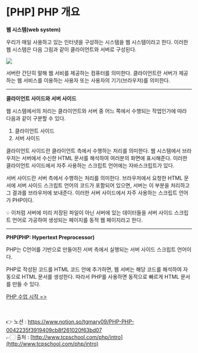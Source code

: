 # [PHP] PHP 개요

**웹 시스템(web system)**

우리가 매일 사용하고 있는 인터넷을 구성하는 시스템을 웹 시스템이라고 한다. 
이러한 웹 시스템은 다음 그림과 같이 클라이언트와 서버로 구성된다.

<img src="https://s3.us-west-2.amazonaws.com/secure.notion-static.com/95795ab9-79c5-49d7-bd85-d003e6c044f8/Untitled.png?X-Amz-Algorithm=AWS4-HMAC-SHA256&X-Amz-Content-Sha256=UNSIGNED-PAYLOAD&X-Amz-Credential=AKIAT73L2G45EIPT3X45%2F20230206%2Fus-west-2%2Fs3%2Faws4_request&X-Amz-Date=20230206T092014Z&X-Amz-Expires=86400&X-Amz-Signature=2c949ac594e6b00681312931e4bb665afc368e59f54101b8526b9a3b073dbb2f&X-Amz-SignedHeaders=host&response-content-disposition=filename%3D%22Untitled.png%22&x-id=GetObject">

서버란 간단히 말해 웹 서비를 제공하는 컴퓨터를 의미한다.
클라이언트란 서버가 제공하는 웹 서비스를 이용하는 사용자 또는 사용자의 기기(브라우저)를 
의미한다.

---

**클라이언트 사이드와 서버 사이드**

웹 시스템에서의 처리는 클라이언트와 서버 중 어느 쪽에서 수행되는 작업인가에 따라 다음과 같이 구분할 수 있다.

1. 클라이언트 사이드
2. 서버 사이드

클라이언트 사이드란 클라이언트 측에서 수행하는 처리를 의미한다.
웹 시스템에서 브라우저는 서버에서 수신한 HTML 문서를 해석하여 여러분의 화면에 표시해준다.
이러한 클라이언트 사이드에서 자주 사용하는 스크립트 언어에는 자바스크립트가 있다.

서버 사이드란 서버 측에서 수행하는 처리를 의미한다.
브라우저에서 요청한 HTML 문서에 서버 사이드 스크립트 언어의 코드가 포함되어 있으면, 
서버는 이 부분을 처리하고 그 결과를 브라우저에 보내준다.
이러한 서버 사이드에서 자주 사용하는 스크립트 언어가 PHP이다.

<aside>
💡 이처럼 서버에 미리 저장된 파일이 아닌 서버에 있는 데이터들을 서버 사이드 스크립트 언어로 가공하여 생성되는 페이지를 동적 웹 페이지라고 한다.

</aside>

---

**PHP(PHP: Hypertext Preprocessor)**

PHP는 C언어를 기반으로 만들어진 서버 측에서 실행되는 서버 사이드 스크립트 언어이다.

PHP로 작성된 코드를 HTML 코드 안에 추가하면, 웹 서버는 해당 코드를 해석하여 자동으로 HTML 문서를 생성한다.
따라서 PHP를 사용하면 동적으로 빠르게 HTML 문서를 만들 수 있다.

[PHP 수업 시작 =>](http://www.tcpschool.com/php/php_intro_intro)

<br><br>
👉 노션 : https://www.notion.so/tgmary09/PHP-PHP-0042235f3919409cb8f261020f63bd07
<br>
👉🏻 출처 : [http://www.tcpschool.com/php/intro](http://www.tcpschool.com/php/intro)
